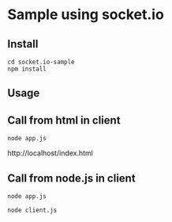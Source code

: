 # Sample using socket.io

## Install
```
cd socket.io-sample
npm install
```

## Usage

## Call from html in client

```
node app.js
```

http://localhost/index.html


## Call from node.js in client

```
node app.js
```

```
node client.js
```
